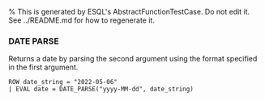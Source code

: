 % This is generated by ESQL's AbstractFunctionTestCase. Do not edit it. See ../README.md for how to regenerate it.

### DATE PARSE
Returns a date by parsing the second argument using the format specified in the first argument.

```esql
ROW date_string = "2022-05-06"
| EVAL date = DATE_PARSE("yyyy-MM-dd", date_string)
```
